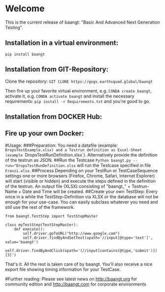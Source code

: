 # Welcome
This is the current release of baangt: "Basic And Advanced Next Generation Testing".

## Installation in a virtual environment:
``pip install baangt``

## Installation from GIT-Repository:
Clone the repository: ``GIT CLONE https://gogs.earthsquad.global/baangt``

Then fire up your favorite virtual environment, e.g. 
`CONDA create baangt`, activate it, e.g. `CONDA activate baangt` and install the necessary requirements: `pip install -r Requirements.txt` and you're good to go.

## Installation from DOCKER Hub:
## Fire up your own Docker:

#Usage:
###Preparation:
You need a datafile (example: `DropsTestExample.xlsx) and a Testrun definition as Excel-Sheet (example `DropsTestRunDefinition.xlsx`). Alternatively provide the definition of the testrun as JSON.
##Run the Testcase
``Python baangt.py --run="DropsTestRunDefinition.xlsx`` will run the Testcase specified in file ``Franzi.xlsx``.
##Process
Depending on your TestRun or TestCaseSequence settings one or more browsers (Firefox, Chrome, Safari, Internet Explorer) will start (visible or hidden) and execute the steps defined in the definition of the testrun. An output file (XLSX) consisting of "baangt_" + Testrun-Name + Date and Time will be created.
##Create your own TestStep:
Every once in a while the TestStep-Definition via XLSX or the database will not be enough for your use-case. You can easily subclass whatever you need and still use the rest of the framework.
```
from baangt.TestStep import TestStepMaster

class myTestStep(TestStepMaster):
    def execute():
        self.driver.goToURL("http://www.google.com")
        self.driver.findByAndSetText(xpath='//input[@type='text']', value='baangt')
        self.driver.findByAndClick(xpath='(//input[contains(@type,'submit')])[3]')

```
 That's it. All the rest is taken care of by baangt. You'll also receive a nice export file showing timing information for your TestCase.

#Further reading:
Please see latest news on http://baangt.org for community edition and http://baangt.com for corporate environments